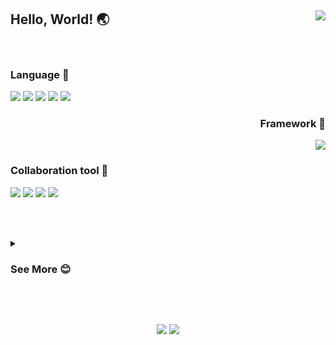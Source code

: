 ## Hello, World! 🌏 <a href="https://hits.seeyoufarm.com"><img align="right" src="https://hits.seeyoufarm.com/api/count/incr/badge.svg?url=https%3A%2F%2Fgithub.com%2FtgyuuAn&count_bg=%2379C83D&title_bg=%23555555&icon=&icon_color=%23E7E7E7&title=hits&edge_flat=false"/></a>

<br>

### Language 💫
<div align="left">
<img src="https://img.shields.io/badge/-Kotlin-blueviolet?style=flat-square&logo=Kotlin&logoColor=white">
<img src="https://img.shields.io/badge/-Python-blue?style=flat-square&logo=Python&logoColor=white">
<img src="https://img.shields.io/badge/-Java-yellow?style=flat-square&logo=Java&logoColor=white">
<img src="https://img.shields.io/badge/-HTML-red?style=flat-square&logo=HTML5&logoColor=white">
<img src="https://img.shields.io/badge/-MySQL-black?style=flat-square&logo=MYSQL&logoColor=white">
</div>

<div align="right">
  
### Framework 🌲

<img src="https://img.shields.io/badge/-Android-green?style=flat-square&logo=Android&logoColor=white">
</div>

### Collaboration tool 🔨

<div align="left">
<img src="https://img.shields.io/badge/-Git-black?style=flat-square&logo=Git&logoColor=white">
<img src="https://img.shields.io/badge/-Jira-blue?style=flat-square&logo=Jira&logoColor=white">
<img src="https://img.shields.io/badge/-Figma-lightgrey?style=flat-square&logo=Figma&logoColor=white">
<img src="https://img.shields.io/badge/-Notion-black?style=flat-square&logo=Figma&logoColor=white">
</div>

<br><br>

<div align="left">       
<details>
<summary><h3>See More 😊</h3></summary>
<div markdown="1">       
</div>

  ## Project
 - 💊 [MediLenz](https://github.com/pknu-wap/2023_1_WAP_APP_TEAM_MEDI) - AOS 개발 및 Figma UI/UX <sub>(2023.03 ~ )</sub><br>
 - ⚽ [SoccerFriends](https://github.com/tgyuuAn/SoccerFriends) - 기획, AOS개발 및 Figma UI/UX <sub>(2023.08 ~ )</sub><br>
 - 🐈‍⬛ [WAPP(와피)](https://github.com/pknu-wap/WAPP) - 기획, AOS개발 및 Figma UI/UX <sub>(2023.10 ~ )</sub><br>
<br>

  ## Study
 - 📖 [AlgoLeadMe(알고리드미)](https://github.com/AlgoLeadMe) - 알고리즘 스터디 스터디장 <sub>(2023.10 ~ )</sub><br>
 - 🤖 [Android-Blog-Study](https://github.com/pknu-wap/android-blog-study) - 안드로이드 블로그 포스팅 및 발표 스터디 <sub>(2023.07 ~ )</sub><br>
<br>

 ## Experience
 - 🧑🏻‍🎓 2023 Google I/O Extended Busan 학생 스피커 -
  [주니어 개발자 눈높이로 보는 쉬운 클린 아키텍처](https://festa.io/events/3820) <sub>(2023.09.02 )</sub><br>
 - 🖥️ 부경대학교 개발 중앙동아리 WAP <sub>(2023.03 ~ )</sub><br>
 - 🖥️ GDSC PKNU - 4기 Member <sub>(2023.10 ~ )</sub><br>
 - 🏆 부경대학교 정보융합대학 프로그래밍 경진대회 대상 - [링크](https://itc.pknu.ac.kr/html/06/01.php?mode=read&idx=39&search_select=&keyword=&pagenum=1) <sub>(2023.05.17 )</sub><br>
<br>

  ## Contact
  - 🧩 Tech Blog - https://blog.naver.com/tgyuu_
</details>

<br><br>
<div align="center">
<img src="https://github-readme-stats.vercel.app/api?username=tgyuuAn&show_icons=true">
<img src="https://github-readme-stats.vercel.app/api/top-langs/?username=tgyuuAn&layout=compact">
